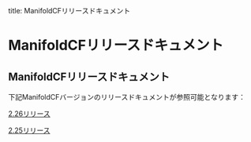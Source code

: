 title: ManifoldCFリリースドキュメント

# ManifoldCFリリースドキュメント

## ManifoldCFリリースドキュメント



下記ManifoldCFバージョンのリリースドキュメントが参照可能となります：

[2.26リリース](../release/release-2.26/ja_JP/index.html)

[2.25リリース](../release/release-2.25/ja_JP/index.html)
